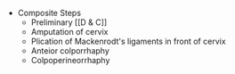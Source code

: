 - Composite Steps
	- Preliminary [[D & C]]
	- Amputation of cervix
	- Plication of Mackenrodt's ligaments in front of cervix
	- Anteior colporrhaphy
	- Colpoperineorrhaphy